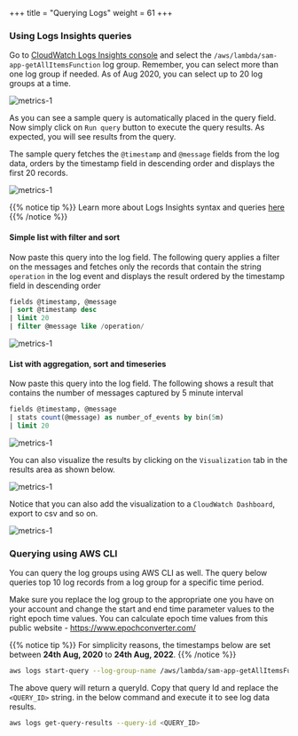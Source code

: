 +++
title = "Querying Logs"
weight = 61
+++

### Using Logs Insights queries

Go to [CloudWatch Logs Insights console](https://console.aws.amazon.com/cloudwatch/home?#logsV2:logs-insights) and select the `/aws/lambda/sam-app-getAllItemsFunction` log group. Remember, you can select more than one log group if needed. As of Aug 2020, you can select up to 20 log groups at a time.

![metrics-1](/images/query_logs_1.png)

As you can see a sample query is automatically placed in the query field. Now simply click on `Run query` button to execute the query results. As expected, you will see results from the query.

The sample query fetches the `@timestamp` and `@message` fields from the log data, orders by the timestamp field in descending order and displays the first 20 records.

![metrics-1](/images/query_logs_2.png)

{{% notice tip %}}
Learn more about Logs Insights syntax and queries [here](https://docs.aws.amazon.com/AmazonCloudWatch/latest/logs/CWL_QuerySyntax.html)
{{% /notice %}}


#### Simple list with filter and sort 

Now paste this query into the log field. The following query applies a filter on the messages and fetches only the records that contain the string `operation` in the log event and displays the result ordered by the timestamp field in descending order

```sql
fields @timestamp, @message
| sort @timestamp desc
| limit 20
| filter @message like /operation/
```

![metrics-1](/images/query_logs_3.png)

#### List with aggregation, sort and timeseries

Now paste this query into the log field. The following shows a result that contains the number of messages captured by 5 minute interval

```sql
fields @timestamp, @message
| stats count(@message) as number_of_events by bin(5m)
| limit 20
```

![metrics-1](/images/query_logs_4.png)

You can also visualize the results by clicking on the `Visualization` tab in the results area as shown below.

![metrics-1](/images/query_logs_5.png)

Notice that you can also add the visualization to a `CloudWatch Dashboard`, export to csv and so on.

![metrics-1](/images/query_logs_6.png)

### Querying using AWS CLI

You can query the log groups using AWS CLI as well. The query below queries top 10 log records from a log group for a specific time period.

Make sure you replace the log group to the appropriate one you have on your account and change the start and end time parameter values to the right epoch time values. You can calculate epoch time values from this public website - https://www.epochconverter.com/

{{% notice tip %}}
For simplicity reasons, the timestamps below are set between **24th Aug, 2020** to **24th Aug, 2022**.
{{% /notice %}}

```sh
aws logs start-query --log-group-name /aws/lambda/sam-app-getAllItemsFunction-'<STACK_ID>' --start-time '1598288209' --end-time '1661364126' --query-string 'fields @message | limit 10'
```

The above query will return a queryId. Copy that query Id and replace the `<QUERY_ID>` string. in the below command and execute it to see log data results.

```sh
aws logs get-query-results --query-id <QUERY_ID>
```

